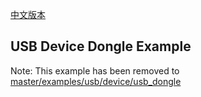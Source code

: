[中文版本](./README_cn.md)

## USB Device Dongle Example

Note: This example has been removed to [master/examples/usb/device/usb_dongle](https://github.com/espressif/esp-iot-solution/tree/master/examples/usb/device/usb_dongle)
